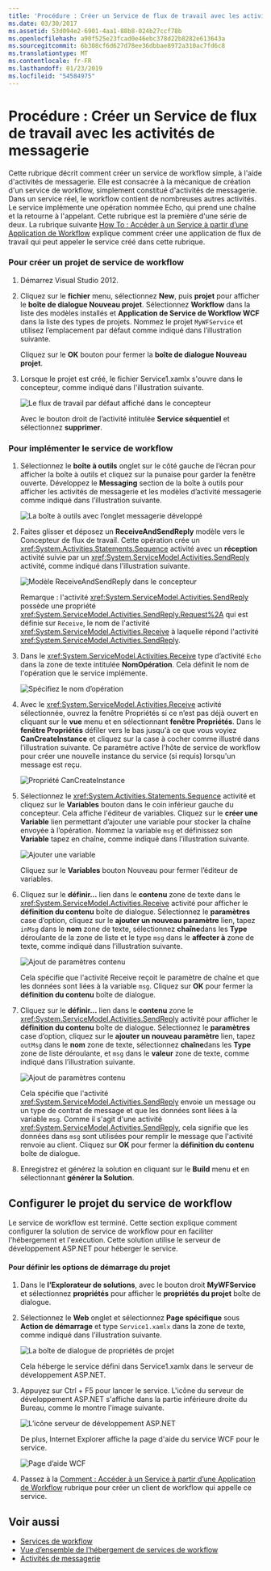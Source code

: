 ```yaml
---
title: 'Procédure : Créer un Service de flux de travail avec les activités de messagerie'
ms.date: 03/30/2017
ms.assetid: 53d094e2-6901-4aa1-88b8-024b27ccf78b
ms.openlocfilehash: a90f525e23fcad0e46ebc378d22b8282e613643a
ms.sourcegitcommit: 6b308cf6d627d78ee36dbbae8972a310ac7fd6c8
ms.translationtype: MT
ms.contentlocale: fr-FR
ms.lasthandoff: 01/23/2019
ms.locfileid: "54584975"
---
```

# <a name="how-to-create-a-workflow-service-with-messaging-activities"></a>Procédure : Créer un Service de flux de travail avec les activités de messagerie
Cette rubrique décrit comment créer un service de workflow simple, à l'aide d'activités de messagerie. Elle est consacrée à la mécanique de création d'un service de workflow, simplement constitué d'activités de messagerie. Dans un service réel, le workflow contient de nombreuses autres activités. Le service implémente une opération nommée Echo, qui prend une chaîne et la retourne à l'appelant. Cette rubrique est la première d'une série de deux. La rubrique suivante [How To : Accéder à un Service à partir d’une Application de Workflow](../../../../docs/framework/wcf/feature-details/how-to-access-a-service-from-a-workflow-application.md) explique comment créer une application de flux de travail qui peut appeler le service créé dans cette rubrique.  
  
### <a name="to-create-a-workflow-service-project"></a>Pour créer un projet de service de workflow  
  
1.  Démarrez Visual Studio 2012.  
  
2.  Cliquez sur le **fichier** menu, sélectionnez **New**, puis **projet** pour afficher le **boîte de dialogue Nouveau projet**. Sélectionnez **Workflow** dans la liste des modèles installés et **Application de Service de Workflow WCF** dans la liste des types de projets. Nommez le projet `MyWFService` et utilisez l’emplacement par défaut comme indiqué dans l’illustration suivante.  
  
     Cliquez sur le **OK** bouton pour fermer la **boîte de dialogue Nouveau projet**.  
  
3.  Lorsque le projet est créé, le fichier Service1.xamlx s'ouvre dans le concepteur, comme indiqué dans l'illustration suivante.  
  
     ![Le flux de travail par défaut affiché dans le concepteur](../../../../docs/framework/wcf/feature-details/media/defaultworkflowservice.JPG "DefaultWorkflowService")  
  
     Avec le bouton droit de l’activité intitulée **Service séquentiel** et sélectionnez **supprimer**.  
  
### <a name="to-implement-the-workflow-service"></a>Pour implémenter le service de workflow  
  
1.  Sélectionnez le **boîte à outils** onglet sur le côté gauche de l’écran pour afficher la boîte à outils et cliquez sur la punaise pour garder la fenêtre ouverte. Développez le **Messaging** section de la boîte à outils pour afficher les activités de messagerie et les modèles d’activité messagerie comme indiqué dans l’illustration suivante.  
  
     ![La boîte à outils avec l’onglet messagerie développé](../../../../docs/framework/wcf/feature-details/media/wfdesignertoolbox.JPG "WFDesignerToolbox")  
  
2.  Faites glisser et déposez un **ReceiveAndSendReply** modèle vers le Concepteur de flux de travail. Cette opération crée un <xref:System.Activities.Statements.Sequence> activité avec un **réception** activité suivie par un <xref:System.ServiceModel.Activities.SendReply> activité, comme indiqué dans l’illustration suivante.  
  
     ![Modèle ReceiveAndSendReply dans le concepteur](../../../../docs/framework/wcf/feature-details/media/receiveandsendreply.JPG "ReceiveAndSendReply")  
  
     Remarque : l'activité <xref:System.ServiceModel.Activities.SendReply> possède une propriété <xref:System.ServiceModel.Activities.SendReply.Request%2A> qui est définie sur `Receive`, le nom de l'activité <xref:System.ServiceModel.Activities.Receive> à laquelle répond l'activité <xref:System.ServiceModel.Activities.SendReply>.  
  
3.  Dans le <xref:System.ServiceModel.Activities.Receive> type d’activité `Echo` dans la zone de texte intitulée **NomOpération**. Cela définit le nom de l'opération que le service implémente.  
  
     ![Spécifiez le nom d’opération](../../../../docs/framework/wcf/feature-details/media/defineoperation.JPG "DefineOperation")  
  
4.  Avec le <xref:System.ServiceModel.Activities.Receive> activité sélectionnée, ouvrez la fenêtre Propriétés si ce n’est pas déjà ouvert en cliquant sur le **vue** menu et en sélectionnant **fenêtre Propriétés**. Dans le **fenêtre Propriétés** défiler vers le bas jusqu'à ce que vous voyiez **CanCreateInstance** et cliquez sur la case à cocher comme illustré dans l’illustration suivante. Ce paramètre active l'hôte de service de workflow pour créer une nouvelle instance du service (si requis) lorsqu'un message est reçu.  
  
     ![Propriété CanCreateInstance](../../../../docs/framework/wcf/feature-details/media/cancreateinstance.JPG "CanCreateInstance")  
  
5.  Sélectionnez le <xref:System.Activities.Statements.Sequence> activité et cliquez sur le **Variables** bouton dans le coin inférieur gauche du concepteur. Cela affiche l'éditeur de variables. Cliquez sur le **créer une Variable** lien permettant d’ajouter une variable pour stocker la chaîne envoyée à l’opération. Nommez la variable `msg` et définissez son **Variable** tapez en chaîne, comme indiqué dans l’illustration suivante.  
  
     ![Ajouter une variable](../../../../docs/framework/wcf/feature-details/media/addvariable.JPG "AddVariable")  
  
     Cliquez sur le **Variables** bouton Nouveau pour fermer l’éditeur de variables.  
  
6.  Cliquez sur le **définir...** lien dans le **contenu** zone de texte dans le <xref:System.ServiceModel.Activities.Receive> activité pour afficher le **définition du contenu** boîte de dialogue. Sélectionnez le **paramètres** case d’option, cliquez sur le **ajouter un nouveau paramètre** lien, tapez `inMsg` dans le **nom** zone de texte, sélectionnez **chaîne**dans les **Type** déroulante de la zone de liste et le type `msg` dans le **affecter à** zone de texte, comme indiqué dans l’illustration suivante.  
  
     ![Ajout de paramètres contenu](../../../../docs/framework/wcf/feature-details/media/parameterscontent.jpg "ParametersContent")  
  
     Cela spécifie que l'activité Receive reçoit le paramètre de chaîne et que les données sont liées à la variable `msg`. Cliquez sur **OK** pour fermer la **définition du contenu** boîte de dialogue.  
  
7.  Cliquez sur le **définir...**  lien dans le **contenu** zone le <xref:System.ServiceModel.Activities.SendReply> activité pour afficher le **définition du contenu** boîte de dialogue. Sélectionnez le **paramètres** case d’option, cliquez sur le **ajouter un nouveau paramètre** lien, tapez `outMsg` dans le **nom** zone de texte, sélectionnez **chaîne**dans les **Type** zone de liste déroulante, et `msg` dans le **valeur** zone de texte, comme indiqué dans l’illustration suivante.  
  
     ![Ajout de paramètres contenu](../../../../docs/framework/wcf/feature-details/media/parameterscontent2.jpg "ParametersContent2")  
  
     Cela spécifie que l'activité <xref:System.ServiceModel.Activities.SendReply> envoie un message ou un type de contrat de message et que les données sont liées à la variable `msg`. Comme il s'agit d'une activité <xref:System.ServiceModel.Activities.SendReply>, cela signifie que les données dans `msg` sont utilisées pour remplir le message que l'activité renvoie au client. Cliquez sur **OK** pour fermer la **définition du contenu** boîte de dialogue.  
  
8.  Enregistrez et générez la solution en cliquant sur le **Build** menu et en sélectionnant **générer la Solution**.  
  
## <a name="configure-the-workflow-service-project"></a>Configurer le projet du service de workflow  
 Le service de workflow est terminé. Cette section explique comment configurer la solution de service de workflow pour en faciliter l'hébergement et l'exécution. Cette solution utilise le serveur de développement ASP.NET pour héberger le service.  
  
#### <a name="to-set-project-start-up-options"></a>Pour définir les options de démarrage du projet  
  
1.  Dans le **l’Explorateur de solutions**, avec le bouton droit **MyWFService** et sélectionnez **propriétés** pour afficher le **propriétés du projet** boîte de dialogue.  
  
2.  Sélectionnez le **Web** onglet et sélectionnez **Page spécifique** sous **Action de démarrage** et type `Service1.xamlx` dans la zone de texte, comme indiqué dans l’illustration suivante.  
  
     ![La boîte de dialogue de propriétés de projet](../../../../docs/framework/wcf/feature-details/media/projectpropertiesdlg.JPG "ProjectPropertiesDlg")  
  
     Cela héberge le service défini dans Service1.xamlx dans le serveur de développement ASP.NET.  
  
3.  Appuyez sur Ctrl + F5 pour lancer le service. L'icône du serveur de développement ASP.NET s'affiche dans la partie inférieure droite du Bureau, comme le montre l'image suivante.  
  
     ![L’icône serveur de développement ASP.NET](../../../../docs/framework/wcf/feature-details/media/aspnetdevservericon.JPG "ASPNETDEVServerIcon")  
  
     De plus, Internet Explorer affiche la page d'aide du service WCF pour le service.  
  
     ![Page d’aide WCF](../../../../docs/framework/wcf/feature-details/media/wcfhelppate.JPG "WCFHelpPate")  
  
4.  Passez à la [Comment : Accéder à un Service à partir d’une Application de Workflow](../../../../docs/framework/wcf/feature-details/how-to-access-a-service-from-a-workflow-application.md) rubrique pour créer un client de workflow qui appelle ce service.  
  
## <a name="see-also"></a>Voir aussi
- [Services de workflow](../../../../docs/framework/wcf/feature-details/workflow-services.md)
- [Vue d’ensemble de l’hébergement de services de workflow](../../../../docs/framework/wcf/feature-details/hosting-workflow-services-overview.md)
- [Activités de messagerie](../../../../docs/framework/wcf/feature-details/messaging-activities.md)
